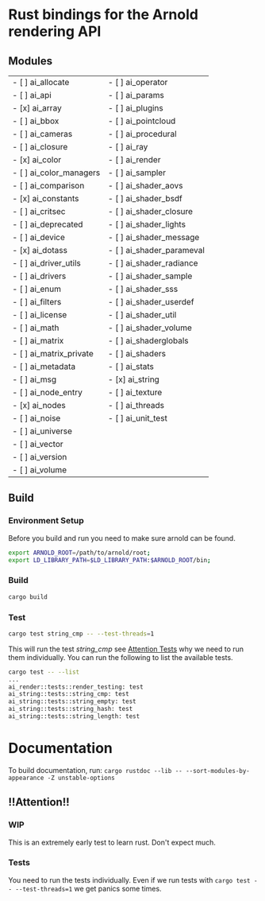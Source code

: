 # Rust bindings for the Arnold rendering API

## Modules
|             |                |
|-------------|----------------|
|- [ ] ai_allocate          |- [ ] ai_operator          |
|- [ ] ai_api               |- [ ] ai_params            |
|- [x] ai_array             |- [ ] ai_plugins           |
|- [ ] ai_bbox              |- [ ] ai_pointcloud        |
|- [ ] ai_cameras           |- [ ] ai_procedural        |
|- [ ] ai_closure           |- [ ] ai_ray               |
|- [x] ai_color             |- [ ] ai_render            |
|- [ ] ai_color_managers    |- [ ] ai_sampler           |
|- [ ] ai_comparison        |- [ ] ai_shader_aovs       |
|- [x] ai_constants         |- [ ] ai_shader_bsdf       |
|- [ ] ai_critsec           |- [ ] ai_shader_closure    |
|- [ ] ai_deprecated        |- [ ] ai_shader_lights     |
|- [ ] ai_device            |- [ ] ai_shader_message    |
|- [x] ai_dotass            |- [ ] ai_shader_parameval  |
|- [ ] ai_driver_utils      |- [ ] ai_shader_radiance   |
|- [ ] ai_drivers           |- [ ] ai_shader_sample     |
|- [ ] ai_enum              |- [ ] ai_shader_sss        |
|- [ ] ai_filters           |- [ ] ai_shader_userdef    |
|- [ ] ai_license           |- [ ] ai_shader_util       |
|- [ ] ai_math              |- [ ] ai_shader_volume     |
|- [ ] ai_matrix            |- [ ] ai_shaderglobals     |
|- [ ] ai_matrix_private    |- [ ] ai_shaders           |
|- [ ] ai_metadata          |- [ ] ai_stats             |
|- [ ] ai_msg               |- [x] ai_string            |
|- [ ] ai_node_entry        |- [ ] ai_texture           |
|- [x] ai_nodes             |- [ ] ai_threads           |
|- [ ] ai_noise             |- [ ] ai_unit_test         |
|- [ ] ai_universe          |                           |
|- [ ] ai_vector            |                           |
|- [ ] ai_version           |                           |
|- [ ] ai_volume            |                           |




























## Build
### Environment Setup
Before you build and run you need to make sure arnold can be found.
```bash
export ARNOLD_ROOT=/path/to/arnold/root;
export LD_LIBRARY_PATH=$LD_LIBRARY_PATH:$ARNOLD_ROOT/bin;
```
### Build
```bash
cargo build
```

### Test
```bash
cargo test string_cmp -- --test-threads=1
```
This will run the test *string_cmp* see [Attention Tests](#Tests) why we need to run them individually.
You can run the following to list the available tests.
```bash
cargo test -- --list
...
ai_render::tests::render_testing: test
ai_string::tests::string_cmp: test
ai_string::tests::string_empty: test
ai_string::tests::string_hash: test
ai_string::tests::string_length: test
```
# Documentation
To build documentation, run:
```cargo rustdoc --lib -- --sort-modules-by-appearance -Z unstable-options```
## !!Attention!!
### WIP
This is an extremely early test to learn rust. Don't expect much.

### Tests
You need to run the tests individually.
Even if we run tests with ```cargo test -- --test-threads=1``` we get panics some times.

